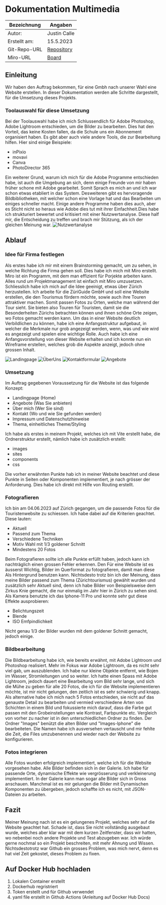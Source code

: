 # Dokumentation Multimedia

| Bezeichnung    | Angaben        |
| -------------- | ---------------|
| Autor:         | Justin Calle   |
| Erstellt am:   | 15.5.2023      |
| Git-Repo-URL   | [Repository](https://github.com/justindavidcalle/multimediaprojekt) |
| Miro-URL   | [Board](https://miro.com/welcomeonboard/NFk4QVFTc1VudlVqMlY2dGoydFY5TDBTNkJQd1hVdXFLSVZaQjJvUmZUWlJkaGhxOFBuRGZrcW9DVlJYWDBvTXwzNDU4NzY0NTIyMTAyMzg3OTk0fDI=?share_link_id=426388507797) |

## Einleitung
Wir haben den Auftrag bekommen, für eine Gmbh nach unserer Wahl eine Website erstellen. In dieser Dokumentation werden alle Schritte dargestellt, für die Umsetzung dieses Projekts.

### Toolauswahl für diese Umsetzung
Bei der Toolauswahl habe ich mich Schlussendlich für Adobe Photoshop, Adobe Lightroom entschieden, um die Bilder zu bearbeiten. Dies hat den Vorteil, das keine Kosten fallen, da die Schule uns ein Abonnement organisiert haben. Es gibt aber auch viele andere Tools, die zur Bearbeitung hilfen. Hier sind einige Beispiele:
* inPixio
* movavi
* Canva
* PhotoDirector 365

Ein weiterer Grund, warum ich mich für die Adobe Programme entschieden habe, ist auch die Umgebung an sich, denn einige Freunde von mir haben früher schone mit Adobe gearbeitet. Somit Sprach es mich an und ich war schon etwas etabliert in das System. Desweiteren gibt es hervoragende Bildbibliotheken, mit welcher schon eine Vorlage hat und das Bearbeiten um einiges schneller macht. Einige andere Programme haben dies auch, aber es Sticht nicht so heraus wie Adobe dies tut mit ihrer Einfachheit.Dies habe ich strukturiert bewertet und kritisiert mit einer Nutzwertanalyse. Diese half mir, die Entscheidung zu treffen und brach mir Stützung, als ich der gleichen Meinung war.
![Nutzwertanalyse](./externalImages/Nutzwertanalyse.png)



## Ablauf

### Idee für Firma festlegen
Als erstes habe ich mir mit einem Brainstorming gemacht, um zu sehen, in welche Richtung die Firma gehen soll. Dies habe ich mich mit Miro erstellt. Miro ist ein Programm, mit dem man effizient für Porjekte arbeiten kann. Alles rund um Projektmanagement ist einfach mit Miro umzusetzen. Schliesslich habe ich mich auf die Idee geeinigt, etwas über Zürich herzustellen. Ich arbeite für die ZüriGuide GmbH und soll eine Website erstellen, die den Tourismus fördern möchte, sowie auch ihre Touren attraktiver machen. Somit passen Fotos zu Orten, welche man während der Tour sieht. Sie bieten also Touren für Touristen, damit sie die Besonderheiten Zürichs betrachten können und ihnen schöne Orte zeigen, wo Fotos gemacht werden kann. Um das in einer Website deutlich Verbildlichen zu können, habe ich eine Anfangsstruktur aufgebaut, in welcher die Merkmale nur grob angezeigt werden, wenn, was und wie wird es angezeigt und spielen eine wichtige Rolle. Auch habe ich eine Anfangsvorstellung von dieser Website erhalten und ich konnte nun ein Wireframe erstellen, welches grob die Aspekte anzeigt, jedoch ohne grossen Inhalt.

![Landingpage](./externalImages/Desktop1.png)
![ÜberUns](./externalImages/Desktop2.png)
![Kontaktformular](./externalImages/Desktop3.png)
![Angebote](./externalImages/Desktop4.png)

### Umsetzung

Im Auftrag gegebenen Voraussetzung für die Website ist das folgende Konzept:
- Landingpage (Home)
- Angebote (Was Sie anbieten)
- Über mich (Wer Sie sind)
- Kontakt (Wo und wie Sie gefunden werden)
- Impressum und Datenschutzhinweise
- Thema, einheitliches Theme/Styling

Ich habe als erstes in meinem Projekt, welches ich mit Vite erstellt habe, die Ordnerstruktur erstellt, nämlich habe ich zusätzlich erstellt:
- images
- sites
- components
- css

Die vorher erwähnten Punkte hab ich in meiner Website beachtet und diese Punkte in Seiten oder Komponenten implementiert, je nach grösser der Anforderung. Dies habe ich direkt mit Hilfe von Routing erstellt. 

### Fotografieren

Ich bin am 04.06.2023 auf Zürich gegangen, um die passende Fotos für die Touristenwebsite zu schiessen. Ich habe dabei auf die Kriterien geachtet. Diese lauten:
- Aktuell
- Passend zum Thema 
- Verschiedene Techniken
- Motiv Wahl mit 1/3 goldener Schnitt
- Mindestens 20 Fotos

Beim Fotografieren sollte ich alle Punkte erfüllt haben, jedoch kann ich nachträglich einen grossen Fehler erkennen. Den Für eine Website ist es äusserst Wichtig, Bilder im Querformat zu fotografieren, damit man diese Als Hintergrund benutzen kann. Nichtsdesto trotz bin ich der Meinung, dass meine Bilder passend zum Thema (Zürichtourismus) gewählt wurden und zusätzlich sehr Aktuell sind, denn ich habe Bilder von Beispielsweise dem Zirkus Knie gemacht, die nur einmalig im Jahr hier in Zürich zu sehen sind. Als Kamera benutzte ich das Iphone-11 Pro und konnte sehr gut diese Effekte ausprobieren:
- Belichtungszeit
- Blende
- ISO Emfpindlichkeit

Nicht genau 1/3 der Bilder wurden mit dem goldener Schnitt gemacht, jedoch einige. 

### Bildbearbeitung

Die Bildbearbeitung habe ich, wie bereits erwähnt, mit Adobe Lightroom und Photoshop realisiert. Mehr im Fokus war Adobe Lightroom, da es nicht sehr viel gab, um auszublenden. Ich habe nur kleine Objekte entfernt, wie Bojen im Wasser, Stromleitungen und so weiter. Ich hatte einen Spass mit Adobe Lightroom, jedoch dauert eine Bearbeitung vom Bild sehr lange, und sich die Mühe zu geben für alle 20 Fotos, die ich für die Website implementieren möchte, ist mir nicht gelungen, den zeitlich ist es sehr schwierig und knapp. Als alternative habe ich mich nach 5 Fotos entschieden, sie nicht auf das genauste Detail zu bearbeiten und vermied verschiedene Arten von Schichten in einem Bild und fokussierte mich darauf, dass die Farbe gut passen mit den Grobeinstellungen wie Kontrast, Farbpunkte etc.
Vergleich von vorher zu nacher ist in den unterschiedlichen Ordner zu finden. Der Ordner "Images" benützt die alten Bilder und "Images-Iphone" die bearbeiteten. Die Namen habe ich ausversehen vertauscht und mir fehlte die Zeit, die Files umzubenennen und wieder nach der Website zu konfigurieren. 

### Fotos integrieren
Alle Fotos wurden erfolgreich implementiert, welche ich für die Website vorgesehen habe. Alle Bilder befinden sich in der Galerie. Ich habe für passende Orte, dynamische Effekte wie vergrösserung und verkleinerung implementiert. In der Galerie kann man sogar alle Bilder sich in Gross anschauen. Manchmal ist es mir gelungen die Bilder mit Dynamischen Komponenten zu übergeben, jedoch schaffte ich es nicht, mit JSON-Dateien zu arbeiten.

## Fazit

Meiner Meinung nach ist es ein gelungenes Projekt, welches sehr auf die Website geachtet hat. Schade ist, dass Sie nicht vollständig ausgebaut wurde, welches aber klar war mit dem kurzen Zeitfenster, dass wir hatten, wo nebenbei noch andere Projekte und Test abzugeben war. Ich würde gerne nochmal so ein Projekt beschreiten, mit mehr Ahnung und Wissen. Nichtsdestotrotz war Github ein grosses Problem, was mich nervt, denn es hat viel Zeit gekostet, dieses Problem zu fixen. 


## Auf Docker Hub hochladen

1. Lokalen Container erstellt
2. Dockerhub regristriert
3. Token erstellt und für Github verwendet
4. yaml file erstellt in Github Actions (Anleitung auf Docker Hub Docs)
